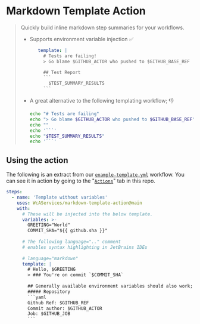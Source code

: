# Markdown Template Action
> Quickly build inline markdown step summaries for your workflows.
> - Supports environment variable injection ✅
>    ````yaml
>       template: |
>         # Tests are failing!
>         > Go blame $GITHUB_ACTOR who pushed to $GITHUB_BASE_REF
>    
>         ## Test Report
>         ```
>           $TEST_SUMMARY_RESULTS
>         ```
>    ````
> - A great alternative to the following templating workflow; 👎
>    ````bash
>    echo "# Tests are failing"                                         >> $GITHUB_STEP_SUMMARY
>    echo "> Go blame $GITHUB_ACTOR who pushed to $GITHUB_BASE_REF"     >> $GITHUB_STEP_SUMMARY
>    echo ""                                                            >> $GITHUB_STEP_SUMMARY
>    echo '```'                                                         >> $GITHUB_STEP_SUMMARY
>    echo "$TEST_SUMMARY_RESULTS"                                       >> $GITHUB_STEP_SUMMARY
>    echo '```'                                                         >> $GITHUB_STEP_SUMMARY
>    ````

## Using the action
The following is an extract from our [`example-template.yml`](.github/workflows/example-template.yml) workflow.
You can see it in action by going to the 
"[`Actions`](https://github.com/WcAServices/markdown-template-action/actions/workflows/example-template.yml)"
tab in this repo.
````yaml
steps:
  - name: 'Template without variables'
    uses: WcAServices/markdown-template-action@main
    with:
      # These will be injected into the below template.
      variables: >-
        GREETING="World"
        COMMIT_SHA="${{ github.sha }}"
        
      # The following language=".." comment
      # enables syntax highlighting in JetBrains IDEs
        
      # language="markdown"
      template: |
        # Hello, $GREETING
        > ### You're on commit `$COMMIT_SHA`            
          
        ## Generally available environment variables should also work;
        ##### Repository
        ```yaml
        Github Ref: $GITHUB_REF
        Commit author: $GITHUB_ACTOR
        Job: $GITHUB_JOB
        ```
````